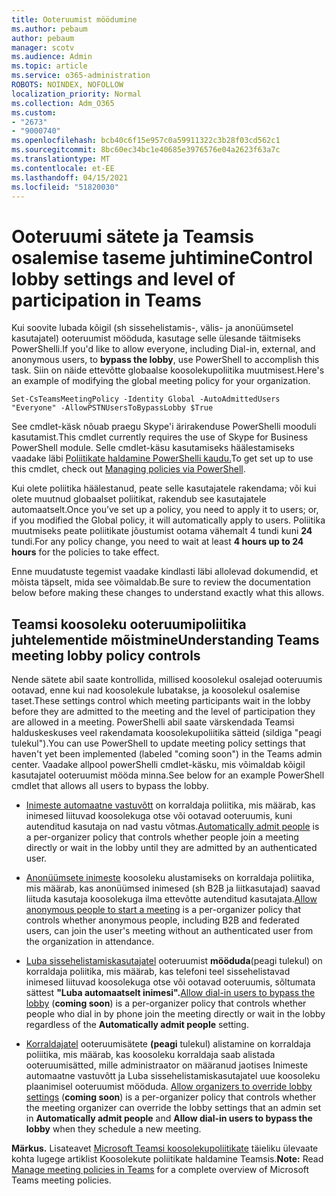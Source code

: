 ```yaml
---
title: Ooteruumist möödumine
ms.author: pebaum
author: pebaum
manager: scotv
ms.audience: Admin
ms.topic: article
ms.service: o365-administration
ROBOTS: NOINDEX, NOFOLLOW
localization_priority: Normal
ms.collection: Adm_O365
ms.custom:
- "2673"
- "9000740"
ms.openlocfilehash: bcb40c6f15e957c0a59911322c3b28f03cd562c1
ms.sourcegitcommit: 8bc60ec34bc1e40685e3976576e04a2623f63a7c
ms.translationtype: MT
ms.contentlocale: et-EE
ms.lasthandoff: 04/15/2021
ms.locfileid: "51820030"
---
```

# <a name="control-lobby-settings-and-level-of-participation-in-teams"></a><span data-ttu-id="ea850-102">Ooteruumi sätete ja Teamsis osalemise taseme juhtimine</span><span class="sxs-lookup"><span data-stu-id="ea850-102">Control lobby settings and level of participation in Teams</span></span>

<span data-ttu-id="ea850-103">Kui soovite lubada kõigil (sh sissehelistamis-, välis- ja anonüümsetel kasutajatel) ooteruumist mööduda, kasutage selle ülesande täitmiseks PowerShelli.</span><span class="sxs-lookup"><span data-stu-id="ea850-103">If you'd like to allow everyone, including Dial-in, external, and anonymous users, to **bypass the lobby**, use PowerShell to accomplish this task.</span></span> <span data-ttu-id="ea850-104">Siin on näide ettevõtte globaalse koosolekupoliitika muutmisest.</span><span class="sxs-lookup"><span data-stu-id="ea850-104">Here's an example of modifying the global meeting policy for your organization.</span></span>

`Set-CsTeamsMeetingPolicy -Identity Global -AutoAdmittedUsers "Everyone" -AllowPSTNUsersToBypassLobby $True`

<span data-ttu-id="ea850-105">See cmdlet-käsk nõuab praegu Skype'i ärirakenduse PowerShelli mooduli kasutamist.</span><span class="sxs-lookup"><span data-stu-id="ea850-105">This cmdlet currently requires the use of Skype for Business PowerShell module.</span></span> <span data-ttu-id="ea850-106">Selle cmdlet-käsu kasutamiseks häälestamiseks vaadake läbi [Poliitikate haldamine PowerShelli kaudu.](https://docs.microsoft.com/microsoftteams/teams-powershell-overview#managing-policies-via-powershell)</span><span class="sxs-lookup"><span data-stu-id="ea850-106">To get set up to use this cmdlet, check out [Managing policies via PowerShell](https://docs.microsoft.com/microsoftteams/teams-powershell-overview#managing-policies-via-powershell).</span></span>

<span data-ttu-id="ea850-107">Kui olete poliitika häälestanud, peate selle kasutajatele rakendama; või kui olete muutnud globaalset poliitikat, rakendub see kasutajatele automaatselt.</span><span class="sxs-lookup"><span data-stu-id="ea850-107">Once you’ve set up a policy, you need to apply it to users; or, if you modified the Global policy, it will automatically apply to users.</span></span> <span data-ttu-id="ea850-108">Poliitika muutmiseks peate poliitikate jõustumist ootama vähemalt 4 tundi kuni **24** tundi.</span><span class="sxs-lookup"><span data-stu-id="ea850-108">For any policy change, you need to wait at least **4 hours up to 24 hours** for the policies to take effect.</span></span> 

<span data-ttu-id="ea850-109">Enne muudatuste tegemist vaadake kindlasti läbi allolevad dokumendid, et mõista täpselt, mida see võimaldab.</span><span class="sxs-lookup"><span data-stu-id="ea850-109">Be sure to review the documentation below before making these changes to understand exactly what this allows.</span></span>


## <a name="understanding-teams-meeting-lobby-policy-controls"></a><span data-ttu-id="ea850-110">Teamsi koosoleku ooteruumipoliitika juhtelementide mõistmine</span><span class="sxs-lookup"><span data-stu-id="ea850-110">Understanding Teams meeting lobby policy controls</span></span>

<span data-ttu-id="ea850-111">Nende sätete abil saate kontrollida, millised koosolekul osalejad ooteruumis ootavad, enne kui nad koosolekule lubatakse, ja koosolekul osalemise taset.</span><span class="sxs-lookup"><span data-stu-id="ea850-111">These settings control which meeting participants wait in the lobby before they are admitted to the meeting and the level of participation they are allowed in a meeting.</span></span> <span data-ttu-id="ea850-112">PowerShelli abil saate värskendada Teamsi halduskeskuses veel rakendamata koosolekupoliitika sätteid (sildiga "peagi tulekul").</span><span class="sxs-lookup"><span data-stu-id="ea850-112">You can use PowerShell to update meeting policy settings that haven't yet been implemented (labeled "coming soon") in the Teams admin center.</span></span> <span data-ttu-id="ea850-113">Vaadake allpool powerShelli cmdlet-käsku, mis võimaldab kõigil kasutajatel ooteruumist mööda minna.</span><span class="sxs-lookup"><span data-stu-id="ea850-113">See below for an example PowerShell cmdlet that allows all users to bypass the lobby.</span></span>

- <span data-ttu-id="ea850-114">[Inimeste automaatne vastuvõtt](https://docs.microsoft.com/microsoftteams/meeting-policies-in-teams#automatically-admit-people) on korraldaja poliitika, mis määrab, kas inimesed liituvad koosolekuga otse või ootavad ooteruumis, kuni autenditud kasutaja on nad vastu võtmas.</span><span class="sxs-lookup"><span data-stu-id="ea850-114">[Automatically admit people](https://docs.microsoft.com/microsoftteams/meeting-policies-in-teams#automatically-admit-people) is a per-organizer policy that controls whether people join a meeting directly or wait in the lobby until they are admitted by an authenticated user.</span></span>

- <span data-ttu-id="ea850-115">[Anonüümsete inimeste](https://docs.microsoft.com/microsoftteams/meeting-policies-in-teams#allow-anonymous-people-to-start-a-meeting) koosoleku alustamiseks on korraldaja poliitika, mis määrab, kas anonüümsed inimesed (sh B2B ja liitkasutajad) saavad liituda kasutaja koosolekuga ilma ettevõtte autenditud kasutajata.</span><span class="sxs-lookup"><span data-stu-id="ea850-115">[Allow anonymous people to start a meeting](https://docs.microsoft.com/microsoftteams/meeting-policies-in-teams#allow-anonymous-people-to-start-a-meeting) is a per-organizer policy that controls whether anonymous people, including B2B and federated users, can join the user's meeting without an authenticated user from the organization in attendance.</span></span>

- <span data-ttu-id="ea850-116">[Luba sissehelistamiskasutajatel](https://docs.microsoft.com/microsoftteams/meeting-policies-in-teams#allow-dial-in-users-to-bypass-the-lobby-coming-soon) ooteruumist **mööduda**(peagi tulekul) on korraldaja poliitika, mis määrab, kas telefoni teel sissehelistavad inimesed liituvad koosolekuga otse või ootavad ooteruumis, sõltumata sättest **"Luba automaatselt inimesi".**</span><span class="sxs-lookup"><span data-stu-id="ea850-116">[Allow dial-in users to bypass the lobby](https://docs.microsoft.com/microsoftteams/meeting-policies-in-teams#allow-dial-in-users-to-bypass-the-lobby-coming-soon) (**coming soon**) is a per-organizer policy that controls whether people who dial in by phone join the meeting directly or wait in the lobby regardless of the **Automatically admit people** setting.</span></span>

- <span data-ttu-id="ea850-117">[Korraldajatel](https://docs.microsoft.com/microsoftteams/meeting-policies-in-teams#allow-organizers-to-override-lobby-settings-coming-soon) ooteruumisätete **(peagi** tulekul) alistamine on korraldaja poliitika, mis määrab, kas koosoleku korraldaja saab  alistada ooteruumisätted, mille administraator on määranud jaotises Inimeste automaatne vastuvõtt ja Luba sissehelistamiskasutajatel uue koosoleku plaanimisel ooteruumist mööduda. </span><span class="sxs-lookup"><span data-stu-id="ea850-117">[Allow organizers to override lobby settings](https://docs.microsoft.com/microsoftteams/meeting-policies-in-teams#allow-organizers-to-override-lobby-settings-coming-soon) (**coming soon**) is a per-organizer policy that controls whether the meeting organizer can override the lobby settings that an admin set in **Automatically admit people** and **Allow dial-in users to bypass the lobby** when they schedule a new meeting.</span></span>

<span data-ttu-id="ea850-118">**Märkus.** Lisateavet [Microsoft Teamsi koosolekupoliitikate](https://docs.microsoft.com/microsoftteams/meeting-policies-in-teams) täieliku ülevaate kohta lugege artiklist Koosolekute poliitikate haldamine Teamsis.</span><span class="sxs-lookup"><span data-stu-id="ea850-118">**Note:** Read [Manage meeting policies in Teams](https://docs.microsoft.com/microsoftteams/meeting-policies-in-teams) for a complete overview of Microsoft Teams meeting policies.</span></span>
